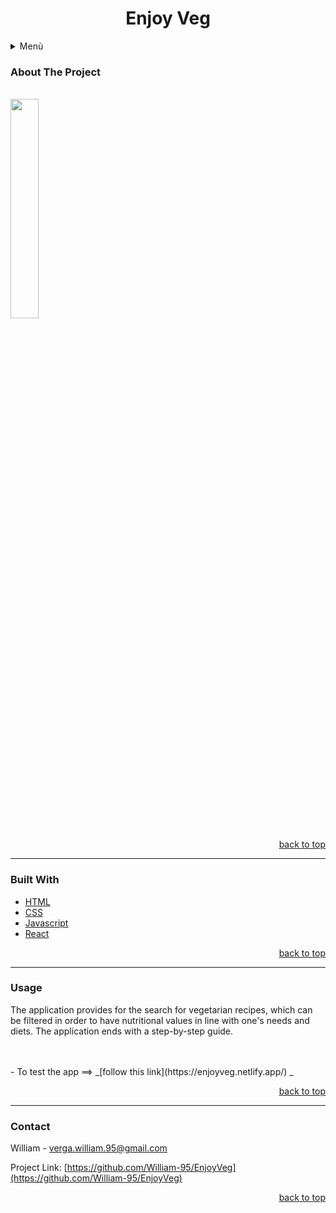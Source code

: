 # <h1 align=center><a name="0">**Enjoy Veg**</a></h1>

<details>
  <summary>Menù</summary>
 <ol>
   <li><a href="#1">About The Project</a></li>
  <li><a href="#2">Built With</a></li>
  <li><a href="#3">Usage</a></li>
  <li><a href="#4">Contact</a></li>
 </ol>
</details>

### <a name="1">About The Project</a>
<br/>
<img src="EnjoyVeg\public\img\screenHome.jpg" width="30%">

<p align=right><a href="#0">back to top</a></p>

---

### <a name="2">Built With</a>

- [HTML](https://www.w3schools.com/html/html_intro.asp)
- [CSS](https://www.w3schools.com/css/css_intro.asp)
- [Javascript](https://www.javascript.com/)
- [React](https://reactjs.org/)

<p align=right><a href="#0">back to top</a></p>

---

### <a name="3">Usage</a>

The application provides for the search for vegetarian recipes, which can be filtered in order to have nutritional values in line with one's needs and diets.
The application ends with a step-by-step guide.


<br/>
<br/>
- To test the app ==>
_[follow this link](https://enjoyveg.netlify.app/) _

<p align=right><a href="#0">back to top</a></p>

---

### <a name="4">Contact</a>

William - verga.william.95@gmail.com

Project Link: [https://github.com/William-95/EnjoyVeg](https://github.com/William-95/EnjoyVeg)

<p align=right><a href="#0">back to top</a></p>

 
